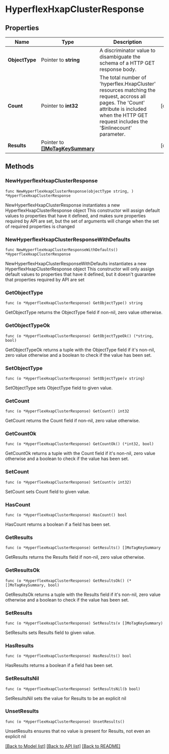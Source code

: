 # HyperflexHxapClusterResponse

## Properties

Name | Type | Description | Notes
------------ | ------------- | ------------- | -------------
**ObjectType** | Pointer to **string** | A discriminator value to disambiguate the schema of a HTTP GET response body. | 
**Count** | Pointer to **int32** | The total number of &#39;hyperflex.HxapCluster&#39; resources matching the request, accross all pages. The &#39;Count&#39; attribute is included when the HTTP GET request includes the &#39;$inlinecount&#39; parameter. | [optional] 
**Results** | Pointer to [**[]MoTagKeySummary**](MoTagKeySummary.md) |  | [optional] 

## Methods

### NewHyperflexHxapClusterResponse

`func NewHyperflexHxapClusterResponse(objectType string, ) *HyperflexHxapClusterResponse`

NewHyperflexHxapClusterResponse instantiates a new HyperflexHxapClusterResponse object
This constructor will assign default values to properties that have it defined,
and makes sure properties required by API are set, but the set of arguments
will change when the set of required properties is changed

### NewHyperflexHxapClusterResponseWithDefaults

`func NewHyperflexHxapClusterResponseWithDefaults() *HyperflexHxapClusterResponse`

NewHyperflexHxapClusterResponseWithDefaults instantiates a new HyperflexHxapClusterResponse object
This constructor will only assign default values to properties that have it defined,
but it doesn't guarantee that properties required by API are set

### GetObjectType

`func (o *HyperflexHxapClusterResponse) GetObjectType() string`

GetObjectType returns the ObjectType field if non-nil, zero value otherwise.

### GetObjectTypeOk

`func (o *HyperflexHxapClusterResponse) GetObjectTypeOk() (*string, bool)`

GetObjectTypeOk returns a tuple with the ObjectType field if it's non-nil, zero value otherwise
and a boolean to check if the value has been set.

### SetObjectType

`func (o *HyperflexHxapClusterResponse) SetObjectType(v string)`

SetObjectType sets ObjectType field to given value.


### GetCount

`func (o *HyperflexHxapClusterResponse) GetCount() int32`

GetCount returns the Count field if non-nil, zero value otherwise.

### GetCountOk

`func (o *HyperflexHxapClusterResponse) GetCountOk() (*int32, bool)`

GetCountOk returns a tuple with the Count field if it's non-nil, zero value otherwise
and a boolean to check if the value has been set.

### SetCount

`func (o *HyperflexHxapClusterResponse) SetCount(v int32)`

SetCount sets Count field to given value.

### HasCount

`func (o *HyperflexHxapClusterResponse) HasCount() bool`

HasCount returns a boolean if a field has been set.

### GetResults

`func (o *HyperflexHxapClusterResponse) GetResults() []MoTagKeySummary`

GetResults returns the Results field if non-nil, zero value otherwise.

### GetResultsOk

`func (o *HyperflexHxapClusterResponse) GetResultsOk() (*[]MoTagKeySummary, bool)`

GetResultsOk returns a tuple with the Results field if it's non-nil, zero value otherwise
and a boolean to check if the value has been set.

### SetResults

`func (o *HyperflexHxapClusterResponse) SetResults(v []MoTagKeySummary)`

SetResults sets Results field to given value.

### HasResults

`func (o *HyperflexHxapClusterResponse) HasResults() bool`

HasResults returns a boolean if a field has been set.

### SetResultsNil

`func (o *HyperflexHxapClusterResponse) SetResultsNil(b bool)`

 SetResultsNil sets the value for Results to be an explicit nil

### UnsetResults
`func (o *HyperflexHxapClusterResponse) UnsetResults()`

UnsetResults ensures that no value is present for Results, not even an explicit nil

[[Back to Model list]](../README.md#documentation-for-models) [[Back to API list]](../README.md#documentation-for-api-endpoints) [[Back to README]](../README.md)



